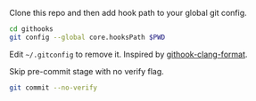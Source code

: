 Clone this repo and then add hook path to your global git config.

```bash
cd githooks
git config --global core.hooksPath $PWD
```

Edit ```~/.gitconfig``` to remove it. Inspired by [githook-clang-format](https://github.com/andrewseidl/githook-clang-format).

Skip pre-commit stage with no verify flag.
```bash
git commit --no-verify
```

